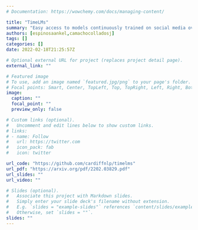 ```yaml
---
# Documentation: https://wowchemy.com/docs/managing-content/

title: "TimeLMs"
summary: "Easy access to models continuously trained on social media over regular intervals."
authors: [espinosaankel,camachocolladosj]
tags: []
categories: []
date: 2022-02-18T21:25:57Z

# Optional external URL for project (replaces project detail page).
external_link: ""

# Featured image
# To use, add an image named `featured.jpg/png` to your page's folder.
# Focal points: Smart, Center, TopLeft, Top, TopRight, Left, Right, BottomLeft, Bottom, BottomRight.
image:
  caption: ""
  focal_point: ""
  preview_only: false

# Custom links (optional).
#   Uncomment and edit lines below to show custom links.
# links:
# - name: Follow
#   url: https://twitter.com
#   icon_pack: fab
#   icon: twitter

url_code: "https://github.com/cardiffnlp/timelms"
url_pdf: "https://arxiv.org/pdf/2202.03829.pdf"
url_slides: ""
url_video: ""

# Slides (optional).
#   Associate this project with Markdown slides.
#   Simply enter your slide deck's filename without extension.
#   E.g. `slides = "example-slides"` references `content/slides/example-slides.md`.
#   Otherwise, set `slides = ""`.
slides: ""
---
```

